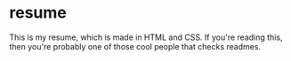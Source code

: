 # resume
This is my resume, which is made in HTML and CSS. If you're reading this, then you're probably one of those cool people that checks readmes.
